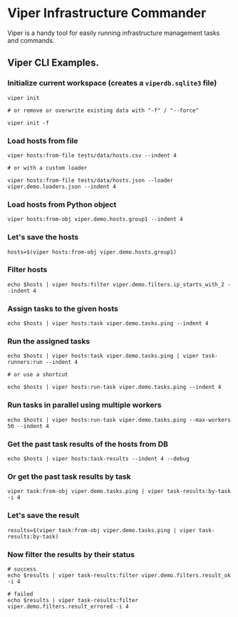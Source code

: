 # Viper Infrastructure Commander

Viper is a handy tool for easily running infrastructure management tasks and commands.

## Viper CLI Examples.

### Initialize current workspace (creates a `viperdb.sqlite3` file)

    viper init

    # or remove or overwrite existing data with "-f" / "--force"

    viper init -f


### Load hosts from file

    viper hosts:from-file tests/data/hosts.csv --indent 4

    # or with a custom loader

    viper hosts:from-file tests/data/hosts.json --loader viper.demo.loaders.json --indent 4


### Load hosts from Python object

    viper hosts:from-obj viper.demo.hosts.group1 --indent 4

### Let's save the hosts

    hosts=$(viper hosts:from-obj viper.demo.hosts.group1)


### Filter hosts

    echo $hosts | viper hosts:filter viper.demo.filters.ip_starts_with_2 --indent 4


### Assign tasks to the given hosts

    echo $hosts | viper hosts:task viper.demo.tasks.ping --indent 4


### Run the assigned tasks

    echo $hosts | viper hosts:task viper.demo.tasks.ping | viper task-runners:run --indent 4

    # or use a shortcut

    echo $hosts | viper hosts:run-task viper.demo.tasks.ping --indent 4


### Run tasks in parallel using multiple workers

    echo $hosts | viper hosts:run-task viper.demo.tasks.ping --max-workers 50 --indent 4


### Get the past task results of the hosts from DB

    echo $hosts | viper hosts:task-results --indent 4 --debug


### Or get the past task results by task

    viper task:from-obj viper.demo.tasks.ping | viper task-results:by-task -i 4


### Let's save the result

    results=$(viper task:from-obj viper.demo.tasks.ping | viper task-results:by-task)


### Now filter the results by their status

    # success
    echo $results | viper task-results:filter viper.demo.filters.result_ok -i 4

    # failed
    echo $results | viper task-results:filter viper.demo.filters.result_errored -i 4


